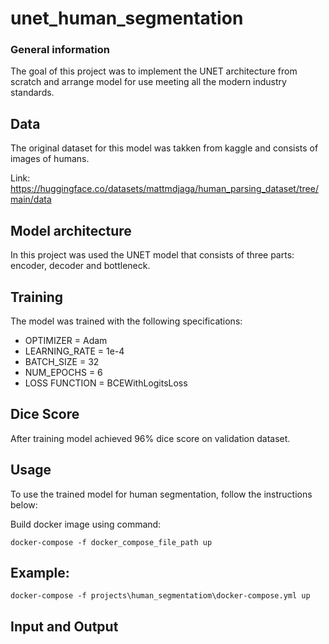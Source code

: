 # unet_human_segmentation
### General information
The goal of this project was to implement the UNET architecture from scratch and arrange model for use meeting all the modern industry standards.
## Data
The original dataset for this model was takken from kaggle and consists of images of humans. 

Link: https://huggingface.co/datasets/mattmdjaga/human_parsing_dataset/tree/main/data

## Model architecture

In this project was used the UNET model that consists of three parts: encoder, decoder and bottleneck.

## Training

The model was trained with the following specifications:

* OPTIMIZER = Adam
* LEARNING_RATE = 1e-4
* BATCH_SIZE = 32
* NUM_EPOCHS = 6
* LOSS FUNCTION = BCEWithLogitsLoss

## Dice Score
After training model achieved 96% dice score on validation dataset.

## Usage

To use the trained model for human segmentation, follow the instructions below:

Build docker image using command:

```
docker-compose -f docker_compose_file_path up
```
## Example:
```
docker-compose -f projects\human_segmentatiom\docker-compose.yml up
```
## Input and Output

